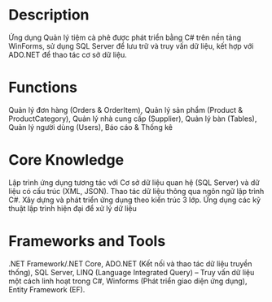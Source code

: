 # Description
Ứng dụng Quản lý tiệm cà phê được phát triển bằng C# trên nền tảng WinForms, sử dụng SQL Server để lưu trữ và truy vấn dữ liệu, kết hợp với ADO.NET để thao tác cơ sở dữ liệu.
# Functions 
Quản lý đơn hàng (Orders & OrderItem), Quản lý sản phẩm (Product & ProductCategory), Quản lý nhà cung cấp (Supplier), Quản lý bàn (Tables), Quản lý người dùng (Users), Báo cáo & Thống kê
# Core Knowledge
Lập trình ứng dụng tương tác với Cơ sở dữ liệu quan hệ (SQL Server) và dữ liệu có cấu trúc (XML, JSON).
Thao tác dữ liệu thông qua ngôn ngữ lập trình C#.
Xây dựng và phát triển ứng dụng theo kiến trúc 3 lớp.
Ứng dụng các kỹ thuật lập trình hiện đại để xử lý dữ liệu
# Frameworks and Tools
.NET Framework/.NET Core, ADO.NET (Kết nối và thao tác dữ liệu truyền thống), SQL Server, LINQ (Language Integrated Query) – Truy vấn dữ liệu một cách linh hoạt trong C#, Winforms (Phát triển giao diện ứng dụng), Entity Framework (EF).
